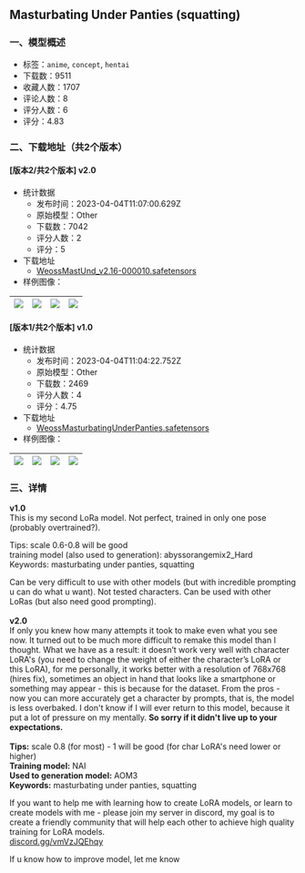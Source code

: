 ## Masturbating Under Panties (squatting)
### 一、模型概述

- 标签：`anime`, `concept`, `hentai`
- 下载数：9511
- 收藏人数：1707
- 评论人数：8
- 评分人数：6
- 评分：4.83

### 二、下载地址（共2个版本）

#### [版本2/共2个版本] v2.0

- 统计数据
  - 发布时间：2023-04-04T11:07:00.629Z
  - 原始模型：Other
  - 下载数：7042
  - 评分人数：2
  - 评分：5
- 下载地址
  - [WeossMastUnd_v2.16-000010.safetensors](https://civitai.com/api/download/models/35675)
- 样例图像：

| <img src="https://image.civitai.com/xG1nkqKTMzGDvpLrqFT7WA/76983c43-514b-4eba-c5c5-7dd6060bcd00/width=450/424237.jpeg" /> | <img src="https://image.civitai.com/xG1nkqKTMzGDvpLrqFT7WA/7c7389a6-740f-48b6-e3e7-376874119400/width=450/424232.jpeg" /> | <img src="https://image.civitai.com/xG1nkqKTMzGDvpLrqFT7WA/885b429d-af05-4229-0001-c421e4216b00/width=450/424238.jpeg" /> | <img src="https://image.civitai.com/xG1nkqKTMzGDvpLrqFT7WA/27db01d0-5201-4537-1cb4-abb92bc0e100/width=450/424242.jpeg" /> |
| ---- | ---- | ---- | ---- |

#### [版本1/共2个版本] v1.0

- 统计数据
  - 发布时间：2023-04-04T11:04:22.752Z
  - 原始模型：Other
  - 下载数：2469
  - 评分人数：4
  - 评分：4.75
- 下载地址
  - [WeossMasturbatingUnderPanties.safetensors](https://civitai.com/api/download/models/31013)
- 样例图像：

| <img src="https://image.civitai.com/xG1nkqKTMzGDvpLrqFT7WA/843e5fa5-16af-46b5-f8e5-11ffdf95db00/width=450/352733.jpeg" /> | <img src="https://image.civitai.com/xG1nkqKTMzGDvpLrqFT7WA/87ef29d3-924d-4bce-54ba-6af5aef28200/width=450/352740.jpeg" /> | <img src="https://image.civitai.com/xG1nkqKTMzGDvpLrqFT7WA/4bfc83b1-dbf9-4342-130a-91936e62ef00/width=450/352739.jpeg" /> | <img src="https://image.civitai.com/xG1nkqKTMzGDvpLrqFT7WA/92df491c-10aa-40fd-d5c1-745071d70400/width=450/352738.jpeg" /> |
| ---- | ---- | ---- | ---- |


### 三、详情
<p><strong>v1.0</strong><br />This is my second LoRa model. Not perfect, trained in only one pose (probably overtrained?).</p><p>Tips: scale 0.6-0.8 will be good<br />training model (also used to generation): abyssorangemix2_Hard<br />Keywords: masturbating under panties, squatting</p><p>Can be very difficult to use with other models (but with incredible prompting u can do what u want). Not tested characters. Can be used with other LoRas (but also need good prompting).<br /><br /><strong>v2.0</strong><br />If only you knew how many attempts it took to make even what you see now. It turned out to be much more difficult to remake this model than I thought. What we have as a result: it doesn’t work very well with character LoRA's (you need to change the weight of either the character’s LoRA or this LoRA), for me personally, it works better with a resolution of 768x768 (hires fix), sometimes an object in hand that looks like a smartphone or something may appear - this is because for the dataset. From the pros - now you can more accurately get a character by prompts, that is, the model is less overbaked. I don't know if I will ever return to this model, because it put a lot of pressure on my mentally. <strong>So sorry if it didn't live up to your expectations.</strong><br /><br /><strong>Tips:</strong> scale 0.8 (for most) - 1 will be good (for char LoRA's need lower or higher)<br /><strong>Training model:</strong> NAI <br /><strong>Used to generation model:</strong> AOM3<br /><strong>Keywords:</strong> masturbating under panties, squatting<br /></p><p>If you want to help me with learning how to create LoRA models, or learn to create models with me - please join my server in discord, my goal is to create a friendly community that will help each other to achieve high quality training for LoRA models.<br /><a target="_blank" rel="ugc" href="https://discord.gg/vmVzJQEhqy">discord.gg/vmVzJQEhqy</a></p><p></p><p>If u know how to improve model, let me know</p>